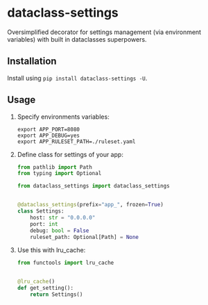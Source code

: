 # dataclass-settings

Oversimplified decorator for settings management (via environment variables) with built in dataclasses superpowers.

## Installation

Install using `pip install dataclass-settings -U`.

## Usage

1. Specify environments variables:

    ```shell
    export APP_PORT=8080
    export APP_DEBUG=yes
    export APP_RULESET_PATH=./ruleset.yaml
    ```

1. Define class for settings of your app:

    ```python
    from pathlib import Path
    from typing import Optional

    from dataclass_settings import dataclass_settings


    @dataclass_settings(prefix="app_", frozen=True)
    class Settings:
        host: str = "0.0.0.0"
        port: int
        debug: bool = False
        ruleset_path: Optional[Path] = None
    ```

1. Use this with lru_cache:

    ```python
    from functools import lru_cache


    @lru_cache()
    def get_setting():
        return Settings()
    ```
